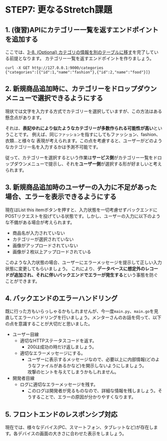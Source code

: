 # STEP7: 更なるStretch課題

## 1. (復習)APIにカテゴリー一覧を返すエンドポイントを追加する
ここでは、[3-8. (Optional) カテゴリの情報を別のテーブルに移す](https://github.com/mercari-build/mercari-build-training-2022/blob/main/document/step3.ja.md)を完了している前提となります。
カテゴリー一覧を返すエンドポイントを作りましょう。

```
curl -X GET http://127.0.0.1:9000/categories
{"categories":[{"id":1,"name":"fashion"},{"id":2,"name":"food"}]}
```
## 2. 新規商品追加時に、カテゴリーをドロップダウンメニューで選択できるようにする
現状では文字を入力する方式でカテゴリーを選択していますが、この方法はある懸念点があります。

それは、**表記ゆれにより似たようなカテゴリーが多数作られる可能性が高い**ということです。
例えば、同じ`ファッション`を指すにしてもファッション、fashion、衣類...と様々な
表現が考えられます。この点を考慮すると、ユーザーがどのようなカテゴリー名を入力するかは予測不可能です。

従って、カテゴリーを選択するという作業は**サービス側**がカテゴリー一覧をドロップダウンメニューで提示し、それを**ユーザー側**が選択する形が好ましいと考えられます。

## 3. 新規商品追加時のユーザーの入力に不足があった場合、エラーを表示できるようにする
現在はList this itemボタンを押すと、入力状態を一切考慮せずバックエンドにPOSTリクエストを投げている状態です。しかし、ユーザーの入力に以下のような不備がある場合が考えられます。

- 商品名が入力されていない
- カテゴリーが選択されていない
- 画像がアップロードされていない
- 画像が２枚以上アップロードされている

このような入力状態の場合、ユーザーにエラーメッセージを提示して正しい入力状態に変更してもらいましょう。
これにより、**データベースに想定外のレコードが追加され、それに伴いバックエンドでエラーが発生する**という事態を防ぐことができます。

## 4. バックエンドのエラーハンドリング
既に行った方もいらっしゃるかもしれませんが、今一度`main.py`、`main.go`を見直してエラーハンドリングを行いましょう。メンターさんのお話を伺って、以下の点を意識することが大切だと思いました。

- ユーザー目線
    - 適切なHTTPステータスコードを返す。
        - 200は成功の時だけ返しましょう。
    - 適切なエラーメッセージにする。
        - ユーザーに表示するメッセージなので、必要以上に内部情報(どのようなファイルがあるかなど)を開示しないようにしましょう。<br>攻撃のヒントを与えてしまうかもしれません。
- 開発者目線
    - ログに適切なエラーメッセージを残す。
        - このログは開発者が見るものなので、詳細な情報を残しましょう。そうすることで、エラーの原因が分かりやすくなります。

## 5. フロントエンドのレスポンシブ対応
現在では、様々なデバイス(PC、スマートフォン、タブレットなど)が存在します。各デバイスの画面の大きさに合わせた表示をしましょう。

